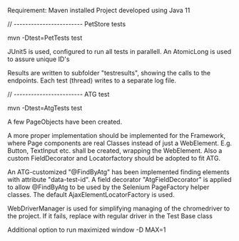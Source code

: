 Requirement: Maven installed
Project developed using Java 11

// ------------------------ PetStore tests

mvn -Dtest=PetTests test

JUnit5 is used, configured to run all tests in parallell.
An AtomicLong is used to assure unique ID's

Results are written to subfolder "testresults", showing the calls to the endpoints.
Each test (thread) writes to a separate log file.

// ------------------------ ATG test

mvn -Dtest=AtgTests test

A few PageObjects have been created.

A more proper implementation should be implemented for the Framework,
where Page components are real Classes instead of just a WebElement.
E.g. Button, TextInput etc. shall be created, wrapping the WebElement.
Also a custom FieldDecorator and Locatorfactory should be adopted to fit ATG.

An ATG-customized "@FindByAtg" has been implemented finding elements with attribute "data-test-id".
A field decorator "AtgFieldDecorator" is applied to allow @FindByAtg to be used by the Selenium PageFactory helper
classes.
The default AjaxElementLocatorFactory is used.

WebDriverManager is used for simplifying managing of the chromedriver to the project.
If it fails, replace with regular driver in the Test Base class

Additional option to run maximized window -D MAX=1 



